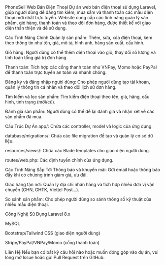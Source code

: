 PhoneSell
Web Bán Điện Thoại
Dự án web bán điện thoại sử dụng Laravel, giúp người dùng dễ dàng tìm kiếm, mua sắm và thanh toán các mẫu điện thoại mới nhất trực tuyến. Website cung cấp các tính năng quản lý sản phẩm, giỏ hàng, thanh toán và theo dõi đơn hàng, được thiết kế với giao diện thân thiện và dễ sử dụng.

Các Tính Năng Chính
Quản lý sản phẩm: Thêm, sửa, xóa điện thoại, kèm theo thông tin như tên, giá, mô tả, hình ảnh, hãng sản xuất, cấu hình.

Giỏ hàng: Người dùng có thể thêm điện thoại vào giỏ, thay đổi số lượng và tính toán tổng giá trị đơn hàng.

Thanh toán: Tích hợp các cổng thanh toán như VNPay, Momo hoặc PayPal để thanh toán trực tuyến an toàn và nhanh chóng.

Đăng ký và đăng nhập người dùng: Cho phép người dùng tạo tài khoản, quản lý thông tin cá nhân và theo dõi lịch sử đơn hàng.

Tìm kiếm và lọc sản phẩm: Tìm kiếm điện thoại theo tên, giá, hãng, cấu hình, tình trạng (mới/cũ).

Đánh giá sản phẩm: Người dùng có thể để lại đánh giá và nhận xét về các sản phẩm đã mua.

Cấu Trúc Dự Án
app/: Chứa các controller, model và logic của ứng dụng.

database/migrations/: Chứa các file migration để tạo và quản lý cơ sở dữ liệu.

resources/views/: Chứa các Blade templates cho giao diện người dùng.

routes/web.php: Các định tuyến chính của ứng dụng.

Các Tính Năng Sắp Tới
Thông báo và khuyến mãi: Gửi email hoặc thông báo đẩy khi có chương trình giảm giá, ưu đãi.

Giao hàng tận nơi: Quản lý địa chỉ nhận hàng và tích hợp nhiều đơn vị vận chuyển (GHN, GHTK, Viettel Post...).

So sánh sản phẩm: Cho phép người dùng so sánh thông số kỹ thuật của nhiều mẫu điện thoại.

Công Nghệ Sử Dụng
Laravel 8.x

MySQL

Bootstrap/Tailwind CSS (giao diện người dùng)

Stripe/PayPal/VNPay/Momo (cổng thanh toán)

Liên Hệ
Nếu bạn có bất kỳ câu hỏi nào hoặc muốn đóng góp vào dự án, vui lòng mở Issue hoặc gửi Pull Request trên GitHub.
